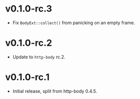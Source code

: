 # v0.1.0-rc.3

- Fix `BodyExt::collect()` from panicking on an empty frame.

# v0.1.0-rc.2

- Update to `http-body` rc.2.

# v0.1.0-rc.1

- Initial release, split from http-body 0.4.5.
